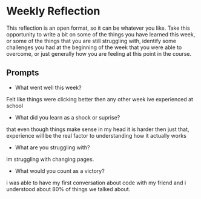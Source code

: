 # Weekly Reflection
This reflection is an open format, so it can be whatever you like. Take this opportunity to write a bit on some of the things you have learned this week, or some of the things that you are still struggling with, identify some challenges you had at the beginning of the week that you were able to overcome, or just generally how you are feeling at this point in the course.

## Prompts
- What went well this week?

Felt like things were clicking better then any other week ive experienced at school

- What did you learn as a shock or suprise?

that even though things make sense in my head it is harder then just that, experience will be the real factor to understanding how it actually works
- What are you struggling with?

im struggling with changing pages.
- What would you count as a victory?

i was able to have my first conversation about code with my friend and i understood about 80% of things we talked about.
